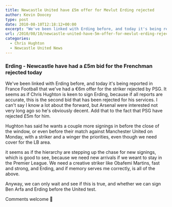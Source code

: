 ```yaml
---
title: Newcastle United have £5m offer for Mevlut Erding rejected
author: Kevin Doocey
type: post
date: 2010-08-10T12:18:12+00:00
excerpt: "We've been linked with Erding before, and today it's being reported in France Football that we've had a €6m offer for the striker rejected.."
url: /2010/08/10/newcastle-united-have-5m-offer-for-mevlut-erding-rejected/
categories:
  - Chris Hughton
  - Newcastle United News
---
```


### Erding - Newcastle have had a £5m bid for the Frenchman rejected today

We've been linked with Erding before, and today it's being reported in France Football that we've had a €6m offer for the striker rejected by PSG. It seems as if Chris Hughton is keen to sign Erding, because if all reports are accurate, this is the second bid that has been rejected for his services. I can't say I know a lot about the forward, but Arsenal were interested not very  long ago so he's obviously decent. Add that to the fact that PSG have rejected £5m for him.

Hughton has said he wants a couple more signings in before the close of the window, or even before their match against Manchester United on Monday, with a striker and a winger the priorities, even though we need cover for the LB area.

it seems as if the hierarchy are stepping up the chase for new signings, which is good to see, because we need new arrivals if we weant to stay in the Premier League. We need a creative striker like Obafemi Martins, fast and strong, and Erding, and if memory serves me correctly, is all of the above.

Anyway, we can only wait and see if this is true, and whether we can sign Ben Arfa and Erding before the United test.

Comments welcome 🙂
